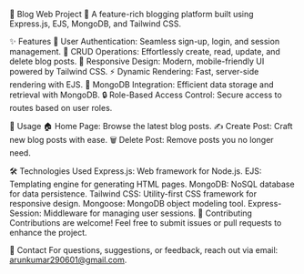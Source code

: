 🌟 Blog Web Project 🌟
A feature-rich blogging platform built using Express.js, EJS, MongoDB, and Tailwind CSS.

✨ Features
🔐 User Authentication: Seamless sign-up, login, and session management.
📝 CRUD Operations: Effortlessly create, read, update, and delete blog posts.
📱 Responsive Design: Modern, mobile-friendly UI powered by Tailwind CSS.
⚡ Dynamic Rendering: Fast, server-side rendering with EJS.
💾 MongoDB Integration: Efficient data storage and retrieval with MongoDB.
🔒 Role-Based Access Control: Secure access to routes based on user roles.

🚀 Usage
🏠 Home Page: Browse the latest blog posts.
✍️ Create Post: Craft new blog posts with ease.
🗑️ Delete Post: Remove posts you no longer need.

🛠️ Technologies Used
Express.js: Web framework for Node.js.
EJS: Templating engine for generating HTML pages.
MongoDB: NoSQL database for data persistence.
Tailwind CSS: Utility-first CSS framework for responsive design.
Mongoose: MongoDB object modeling tool.
Express-Session: Middleware for managing user sessions.
🤝 Contributing
Contributions are welcome! Feel free to submit issues or pull requests to enhance the project.

📧 Contact
For questions, suggestions, or feedback, reach out via email: arunkumar290601@gmail.com.
